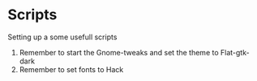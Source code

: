 # Scripts
Setting up a some usefull scripts

1. Remember to start the Gnome-tweaks and set the theme to Flat-gtk-dark
2. Remember to set fonts to Hack